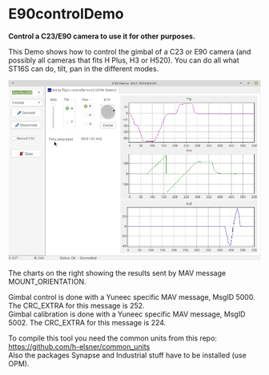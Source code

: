 # E90controlDemo
**Control a C23/E90 camera to use it for other purposes.**

This Demo shows how to control the gimbal of a C23 or E90 camera (and possibly all cameras that fits H Plus, H3 or H520).
You can do all what ST16S can do, tilt, pan in the different modes.

![Screenshot](Screenshot.png)

The charts on the right showing the results sent by MAV message MOUNT_ORIENTATION.



Gimbal control is done with a Yuneec specific MAV message, MsgID 5000. The CRC_EXTRA for this message is 252.   
Gimbal calibration is done with a Yuneec specific MAV message, MsgID 5002. The CRC_EXTRA for this message is 224.  


To compile this tool you need the common units from this repo: https://github.com/h-elsner/common_units   
Also the packages Synapse and Industrial stuff have to be installed (use OPM).
